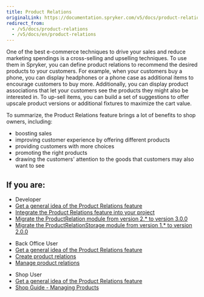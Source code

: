 ```yaml
---
title: Product Relations
originalLink: https://documentation.spryker.com/v5/docs/product-relations
redirect_from:
  - /v5/docs/product-relations
  - /v5/docs/en/product-relations
---
```


One of the best e-commerce techniques to drive your sales and reduce marketing spendings is a cross-selling and upselling techniques. To use them in Spryker, you can define product relations to recommend the desired products to your customers. For example, when your customers buy a phone, you can display headphones or a phone case as additional items to encourage customers to buy more. Additionally, you can display product associations that let your customers see the products they might also be interested in. To up-sell items, you can build a set of suggestions to offer upscale product versions or additional fixtures to maximize the cart value. 

To summarize, the Product Relations feature brings a lot of benefits to shop owners, including:

* boosting sales 
* improving customer experience by offering different products
* providing customers with more choices
* promoting the right products
* drawing the customers' attention to the goods that customers may also want to see

## If you are:

<div class="mr-container">
    <div class="mr-list-container">
        <!-- col1 -->
        <div class="mr-col">
            <ul class="mr-list mr-list-green">
                <li class="mr-title">Developer</li>
                <li><a href="https://documentation.spryker.com/docs/en/product-relations-feature-overview" class="mr-link">Get a general idea of the Product Relations feature</a></li>
                  <li><a href="https://documentation.spryker.com/docs/en/product-relations-feature-integration" class="mr-link">Integrate the Product Relations feature into your project</a></li>
                <li><a href="https://documentation.spryker.com/docs/en/migration-guide-productrelation#upgrading-from-version-2---to-3-0-0" class="mr-link">Migrate the ProductRelation module from version 2.* to version 3.0.0</a></li>
                                <li><a href="https://documentation.spryker.com/docs/en/migration-guide-productrelationstorage#upgrading-from-version-1---to-2-0-0" class="mr-link">Migrate the ProductRelationStorage module from version 1.* to version 2.0.0</a></li>
            </ul>
        </div>
 <!-- col2 -->
        <div class="mr-col">
            <ul class="mr-list mr-list-blue">
                <li class="mr-title"> Back Office User</li>
                                <li><a href="https://documentation.spryker.com/docs/en/product-relations-feature-overview" class="mr-link">Get a general idea of the Product Relations feature</a></li>
                <li><a href="https://documentation.spryker.com/docs/en/creating-a-product-relation" class="mr-link">Create product relations</a></li>
                 <li><a href="https://documentation.spryker.com/docs/en/managing-product-relations" class="mr-link">Manage product relations</a></li>
            </ul>
        </div>
        <!-- col3 -->
        <div class="mr-col">
            <ul class="mr-list mr-list-blue">
                <li class="mr-title"> Shop User</li>
                <li><a href="https://documentation.spryker.com/docs/en/product-relations-feature-overview" class="mr-link">Get a general idea of the Product Relations feature</a></li>                
                <li><a href="https://documentation.spryker.com/docs/en/shop-guide-managing-products" class="mr-link">Shop Guide - Managing Products</a></li>
            </ul>
        </div>
           </div>  
     </div>
